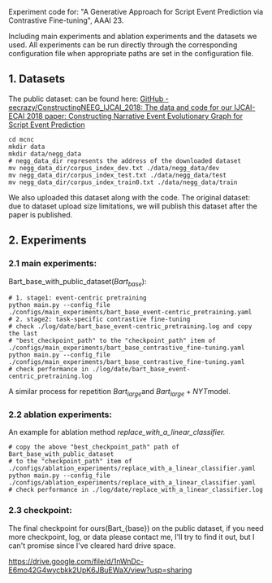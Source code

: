 Experiment code for: "A Generative Approach for Script Event Prediction via Contrastive Fine-tuning", AAAI 23.

Including main experiments and ablation experiments and the datasets we used. All experiments can be run directly through the corresponding configuration file when appropriate paths are set in the configuration file.

## 1.  Datasets
The public dataset: can be found here:  [GitHub - eecrazy/ConstructingNEEG_IJCAI_2018: The data and code for our IJCAI-ECAI 2018 paper: Constructing Narrative Event Evolutionary Graph for Script Event Prediction](https://github.com/eecrazy/ConstructingNEEG_IJCAI_2018)

```plain
cd mcnc
mkdir data
mkdir data/negg_data
# negg_data_dir represents the address of the downloaded dataset
mv negg_data_dir/corpus_index_dev.txt ./data/negg_data/dev
mv negg_data_dir/corpus_index_test.txt ./data/negg_data/test
mv negg_data_dir/corpus_index_train0.txt ./data/negg_data/train
```
We also uploaded this dataset along with the code.
The original dataset: due to dataset upload size limitations, we will publish this dataset after the paper is published.

## 2.  Experiments
### 2.1 main experiments:

Bart_base_with_public_dataset($Bart_{base}$):  

```plain
# 1. stage1: event-centric pretraining
python main.py --config_file ./configs/main_experiments/bart_base_event-centric_pretraining.yaml
# 2. stage2: task-specific contrastive fine-tuning
# check ./log/date/bart_base_event-centric_pretraining.log and copy the last
# "best_checkpoint_path" to the "checkpoint_path" item of ./configs/main_experiments/bart_base_contrastive_fine-tuning.yaml
python main.py --config_file ./configs/main_experiments/bart_base_contrastive_fine-tuning.yaml
# check performance in ./log/date/bart_base_event-centric_pretraining.log
```

A similar process for repetition $Bart_{large}$and $Bart_{large}+NYT$model.

### 2.2 ablation experiments:

An example for ablation method *replace_with_a_linear_classifier.*

```plain
# copy the above "best_checkpoint_path" path of Bart_base_with_public_dataset
# to the "checkpoint_path" item of ./configs/ablation_experiments/replace_with_a_linear_classifier.yaml
python main.py --config_file ./configs/ablation_experiments/replace_with_a_linear_classifier.yaml
# check performance in ./log/date/replace_with_a_linear_classifier.log
```

### 2.3 checkpoint:

The final checkpoint for ours(Bart_{base}) on the public dataset, if you need more checkpoint, log, or data please contact me, I'll try to find it out, but I can't promise since I've cleared hard drive space.

https://drive.google.com/file/d/1nWnDc-E6mo42G4wycbkk2UpK6JBuEWaX/view?usp=sharing

